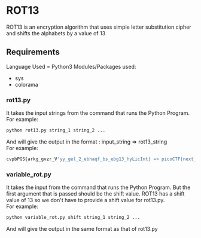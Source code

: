 # ROT13
ROT13 is an encryption algorithm that uses simple letter substitution cipher and shifts the alphabets by a value of 13

## Requirements
Language Used = Python3
Modules/Packages used:
* sys
* colorama

### rot13.py
It takes the input strings from the command that runs the Python Program. <br />
For example:
```bash
python rot13.py string_1 string_2 ...
```
And will give the output in the format : input_string => rot13_string<br />
For example:
```bash
cvpbPGS{arkg_gvzr_V'yy_gel_2_ebhaqf_bs_ebg13_hyLicInt} => picoCTF{next_time_I'll_try_2_rounds_of_rot13_ulYvpVag}
```

### variable_rot.py
It takes the input from the command that runs the Python Program. But the first argument that is passed should be the shift value. ROT13 has a shift value of 13 so we don't have to provide a shift value for rot13.py.<br />
For example:
```bash
python variable_rot.py shift string_1 string_2 ...
```
And will give the output in the same format as that of rot13.py